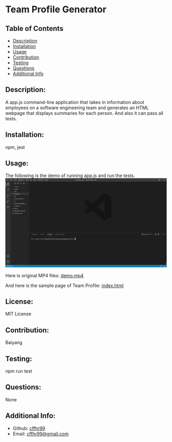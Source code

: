 # Team Profile Generator
  ## Table of Contents 
  - [Description](#description)
  - [Installation](#installation)
  - [Usage](#usage)
  - [Contribution](#contributions)
  - [Testing](#test)
  - [Questions](#questions)
  - [Additional Info](#additional-info)
  ## Description:
   A app.js command-line application that takes in information about employees on a software engineering team and generates an HTML webpage that displays summaries for each person. And also it can pass all tests.
  ## Installation:
  npm, jest
  ## Usage:
  The following is the demo of running app.js and run the tests.
  ![demo gif](https://github.com/cffhr99/BQ_Week_10_C/blob/main/assets/0r3ry-qyyje.gif)  
  
  Here is original MP4 files: [demo.mp4](https://github.com/cffhr99/BQ_Week_10_C/blob/main/assets/Demo.mp4)  
  
  And here is the sample page of Team Profile:
  [index.html](https://github.com/cffhr99/BQ_Week_10_C/blob/main/dist/index.html)
  ## License:
  MIT License
  ## Contribution:
  Baiyang
  ## Testing:
  npm run test
  ## Questions:
  None
  ## Additional Info:
  - Github: [cffhr99](https://github.com/cffhr99)
  - Email: cffhr99@gmail.com
